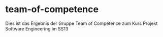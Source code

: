 team-of-competence
==================

Dies ist das Ergebnis der Gruppe Team of Competence zum Kurs Projekt Software Engineering im SS13